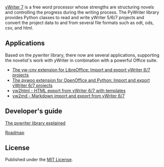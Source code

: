 [yWriter 7](http://www.spacejock.com/yWriter7.html) is a free word processor whose strengths are structuring novels and controlling the progress during the writing process. The PyWriter library provides Python classes to read and write yWriter 5/6/7 projects and convert the project data to and from several file formats such as odt, ods, csv, and html.


## Applications

Based on the  _pywriter_  library, there now are several applications, supporting the novelist's work with yWriter in combination with a powerful Office suite. 

* [The yw-cnv extension for LibreOffice: Import and export yWriter 6/7 projects](https://peter88213.github.io/yw-cnv)
* [The pywoo extension for OpenOffice and Python: Import and export yWriter 6/7 projects](https://peter88213.github.io/pywoo)
* [yw2html - HTML export from yWriter 6/7 with templates](https://peter88213.github.io/yw2html)
* [yw2md - Markdown import and export from yWriter 6/7](https://peter88213.github.io/yw2md)


## Developer's guide

[The pywriter library explained](pywriter)

[Roadmap](roadmap)


## License

Published under the [MIT License](http://www.opensource.org/licenses/mit-license.php).